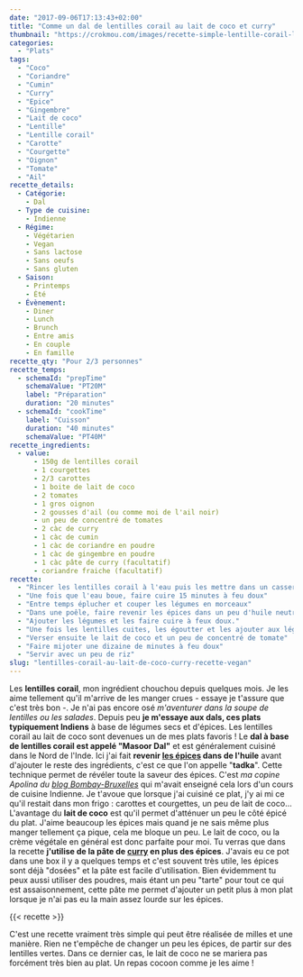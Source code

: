 ```yaml
---
date: "2017-09-06T17:13:43+02:00"
title: "Comme un dal de lentilles corail au lait de coco et curry"
thumbnail: "https://crokmou.com/images/recette-simple-lentille-corail-lait-coco-curry-vegetal-vegan-crokmou-blog-cuisine-voyage-1-1.jpg"
categories:
  - "Plats"
tags:
  - "Coco"
  - "Coriandre"
  - "Cumin"
  - "Curry"
  - "Epice"
  - "Gingembre"
  - "Lait de coco"
  - "Lentille"
  - "Lentille corail"
  - "Carotte"
  - "Courgette"
  - "Oignon"
  - "Tomate"
  - "Ail"
recette_details:
  - Catégorie:
    - Dal
  - Type de cuisine:
    - Indienne
  - Régime:
    - Végétarien
    - Vegan
    - Sans lactose
    - Sans oeufs
    - Sans gluten
  - Saison:
    - Printemps
    - Été
  - Évènement:
    - Diner
    - Lunch
    - Brunch
    - Entre amis
    - En couple
    - En famille
recette_qty: "Pour 2/3 personnes"
recette_temps:
  - schemaId: "prepTime"
    schemaValue: "PT20M"
    label: "Préparation"
    duration: "20 minutes"
  - schemaId: "cookTime"
    label: "Cuisson"
    duration: "40 minutes"
    schemaValue: "PT40M"
recette_ingredients:
  - value:
      - 150g de lentilles corail
      - 1 courgettes
      - 2/3 carottes
      - 1 boite de lait de coco
      - 2 tomates
      - 1 gros oignon
      - 2 gousses d'ail (ou comme moi de l'ail noir)
      - un peu de concentré de tomates
      - 2 càc de curry
      - 1 càc de cumin
      - 1 càc de coriandre en poudre
      - 1 càc de gingembre en poudre
      - 1 càc pâte de curry (facultatif)
      - coriandre fraiche (facultatif)
recette:
  - "Rincer les lentilles corail à l'eau puis les mettre dans un casserole avec 3 fois son volume en eau."
  - "Une fois que l'eau boue, faire cuire 15 minutes à feu doux"
  - "Entre temps éplucher et couper les légumes en morceaux"
  - "Dans une poêle, faire revenir les épices dans un peu d'huile neutre, ajouter ensuite l'oignon émincé et l'ail"
  - "Ajouter les légumes et les faire cuire à feux doux."
  - "Une fois les lentilles cuites, les égoutter et les ajouter aux légumes dans la poêle."
  - "Verser ensuite le lait de coco et un peu de concentré de tomate"
  - "Faire mijoter une dizaine de minutes à feu doux"
  - "Servir avec un peu de riz"
slug: "lentilles-corail-au-lait-de-coco-curry-recette-vegan"
---
```


Les **lentilles corail**, mon ingrédient chouchou depuis quelques mois. Je les aime tellement qu'il m'arrive de les manger crues - essaye je t'assure que c'est très bon -. Je n'ai pas encore osé _m'aventurer dans la soupe de lentilles ou les salades_. Depuis peu **je m'essaye aux dals, ces plats typiquement Indiens** à base de légumes secs et d'épices. Les lentilles corail au lait de coco sont devenues un de mes plats favoris ! Le **dal à base de lentilles corail est appelé "Masoor Dal"** et est généralement cuisiné dans le Nord de l'Inde. Ici j'ai fait **revenir [les épices](https://www.crokmou.com/tag/epice) dans de l'huile** avant d'ajouter le reste des ingrédients, c'est ce que l'on appelle "**tadka**". Cette technique permet de révéler toute la saveur des épices. C'est _ma copine Apolina du [blog Bombay-Bruxelles](http://bombay-bruxelles.blogspot.be/)_ qui m'avait enseigné cela lors d'un cours de cuisine Indienne. Je t'avoue que lorsque j'ai cuisiné ce plat, j'y ai mi ce qu'il restait dans mon frigo : carottes et courgettes, un peu de lait de coco... L'avantage du **lait de coco** est qu'il permet d'atténuer un peu le côté épicé du plat. J'aime beaucoup les épices mais quand je ne sais même plus manger tellement ça pique, cela me bloque un peu. Le lait de coco, ou la crème végétale en général est donc parfaite pour moi. Tu verras que dans la recette **j'utilise de la pâte de [curry](https://www.crokmou.com/tag/curry) en plus des épices**. J'avais eu ce pot dans une box il y a quelques temps et c'est souvent très utile, les épices sont déjà "dosées" et la pâte est facile d'utilisation. Bien évidemment tu peux aussi utiliser des poudres, mais étant un peu "tarte" pour tout ce qui est assaisonnement, cette pâte me permet d'ajouter un petit plus à mon plat lorsque je n'ai pas eu la main assez lourde sur les épices.

{{< recette >}}

C'est une recette vraiment très simple qui peut être réalisée de milles et une manière. Rien ne t'empêche de changer un peu les épices, de partir sur des lentilles vertes. Dans ce dernier cas, le lait de coco ne se mariera pas forcément très bien au plat. Un repas cocoon comme je les aime !
